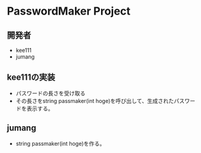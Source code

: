 # PasswordMaker Project

## 開発者
- kee111
- jumang


## kee111の実装

- パスワードの長さを受け取る
- その長さをstring passmaker(int hoge)を呼び出して、生成されたパスワードを表示する。

## jumang

- string passmaker(int hoge)を作る。

